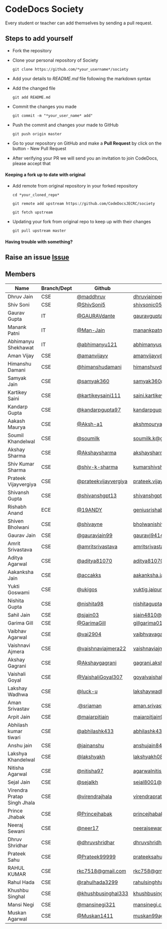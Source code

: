 
# CodeDocs Society
Every student or teacher can add themselves by sending a pull request.
## Steps to add yourself
- Fork the repository
- Clone your personal repository of Society

  `git clone https://github.com/*your_username*/society`
- Add your details to *README.md* file following the markdown syntax
- Add the changed file

  `git add README.md`
- Commit the changes you made

  `git commit -m "*your_user_name* add"`
- Push the commit and changes your made to GitHub

  `git push origin master`
- Go to your repository on GitHub and make a **Pull Request** by click on the button - New Pull Request
- After verifying your PR we will send you an invitation to join CodeDocs, please accept that

#### Keeping a fork up to date with original
- Add remote from original repository in your forked repository

  `cd *your_cloned_repo*`

  `git remote add upstream https://github.com/CodeDocsJECRC/society`

  `git fetch upstream`

- Updating your fork from original repo to keep up with their changes

  `git pull upstream master`

#### Having trouble with something?
Raise an issue [Issue](https://github.com/CodeDocsJECRC/society/issues/new)
----
## Members

| Name | Branch/Dept | Github | Email |
| ----- | ------ | ----- | ----- |
| Dhruv Jain | CSE | [@maddhruv](https://github.com/maddhruv) | [dhruvjainpenny@gmail.com](mailto:dhruvjainpenny@gmail.com) |
| Shiv Soni  | CSE | [@ShivSoni5](https://github.com/ShivSoni5)| [shivsonic05@gmail.com](mailto:shivsonic05@gmail.com) |
| Gaurav Gupta  | IT | [@GAURAVdante](https://github.com/GAURAVdante)| [gauravguptahappy97@gmail.com](mailto:gauravguptahappy97@gmail.com) |
| Manank Patni | IT | [@Man-Jain](https://github.com/Man-Jain) | [manankpatni@gmail.com](mailto:manankpatni@gmail.com) |
| Abhimanyu Shekhawat | IT | [@abhimanyu121](https://github.com/abhimanyu121) | [abhimanyushekhawat17.as@gmail.com](mailto:abhimanyushekhawat17.as@gmail.com) |
| Aman Vijay | CSE | [@amanvijayv](https://github.com/amanvijayv) | [amanvijayv@gmail.com](mailto:amanvijayv@gmail.com) |
| Himanshu Damani | CSE | [@himanshudamani](https://github.com/himanshudamani) | [himanshuvdamani@gmail.com](mailto:himanshuvdamani@gmail.com) |
| Samyak Jain | CSE | [@samyak360](https://github.com/samyak360) | [samyak360@gmail.com](mailto:samyak360@gmail.com) |
| Kartikey Saini | CSE | [@kartikeysaini111](https://github.com/kartikeysaini111) | [saini.kartikey111@gmail.com](mailto:saini.kartikey111@gmail.com) |
| Kandarp Gupta | CSE | [@kandarpgupta97](https://github.com/kandarpgupta97) | [kandarpgupta97@gmail.com](mailto:kandarpgupta97@gmail.com) |
| Aakash Maurya | CSE | [@Aksh-a1](https://github.com/Aksh-a1) | [akshmourya@gmail.com](mailto:akshmourya@gmail.com) |
| Soumil Khandelwal | CSE | [@soumilk](https://github.com/soumilk) | [soumilk.k@gmail.com](mailto:soumilk.k@gmail.com) | 
| Akshay Sharma | CSE | [@Akshaysharma](https://github.com/akshaysharma2277) | [akshaysharma2277@gmail.com](mailto:akshaysharma2277@gmail.com) |
| Shiv Kumar Sharma | CSE | [@shiv-k-sharma](https://github.com/shiv-k-sharma) | [kumarshivsharma12@gmail.com](mailto:kumarshivsharma12@gmail.com) |
| Prateek Vijayvergiya| CSE | [@prateekvijayvergiya](https://github.com/prateekvijayvergiya) | [prateek.vijayudr27@gmail.com](mailto:prateek.vijayudr27@gmail.com) |
| Shivansh Gupta | CSE | [@shivanshgpt13](https://github.com/shivanshgpt13) | [shivanshgpt13@gmail.com](mailto:shivanshgpt13@gmail.com) |
| Rishabh Anand | ECE | [@19ANDY](https://github.com/19ANDY)| [geniusrishabhanand@gmail.com](mailto:geniusrishabhanand@gmail.com)|
| Shiven Bholwani | CSE | [@shivayne](https://github.com/shivayne)| [bholwanishiven@gmail.com](mailto:bholwanishiven@gmail.com)|
| Gaurav Jain | CSE | [@gauravjain99](https://github.com/gauravjain99) | [gauravj9414@gmail.com](mailto:gauravj9414@gmail.com)
| Amrit Srivastava | CSE | [@amritsrivastava](https://github.com/amritsrivastava)| [amritsrivastava.2cse20@jecrc.ac.in](mailto:amritsrivastava.2cse20@jecrc.ac.in)|
| Aditya Agarwal | CSE | [@aditya81070](https://github.com/aditya81070)| [aditya81070@gmail.com](mailto:aditya81070@gmail.com)|
| Aakanksha Jain | CSE | [@accakks](https://github.com/accakks)| [aakanksha.jain8@gmail.com](mailto:aakanksha.jain8@gmail.com)|
| Yukti Goswami | CSE | [@ukigos](https://github.com/ukigos) | [yuktig.jaipur@gmail.com](mailto:yuktig.jaipur@gmail.com)|
| Nishita Gupta | CSE | [@nishita98](https://github.com/nishita98) | [nishitagupta.cse20@jecrc.ac.in](mailto:nishitagupta.cse20@jecrc.ac.in)|
| Sahil Jain | CSE | [@sjain03](https://github.com/sjain03) | [sjain4810@gmail.com](mailto:sjain4810@gmail.com) |
| Garima Gill | CSE | [@GarimaGill](https://github.com/GarimaGill) | [gillgarima01@gmail.com](mailto:gillgarima01@gmail.com)| 
|Vaibhav Agarwal |CSE | [@vai2904](http://github.com/vai2904) |[vaibhvavagarwal.946@gmail.com](mailto:vaibhavagarwal.946@gmail.com) |
| Vaishnavi Ajmera | CSE | [@vaishnaviajmera22](https://github.com/vaishnaviajmera22) | [vaishnaviajmera22@gmail.com](mailto:vaishnaviajmera22@gmail.com)|
| Akshay Gagrani | CSE | [@Akshaygagrani](https://github.com/Akshaygagrani) | [gagrani.akshay@gmail.com](mailto:gagrani.akshay@gmail.com)|
| Vaishali Goyal | CSE | [@VaishaliGoyal307](https://github.com/VaishaliGoyal307/society.git) | [goyalvaishali307@gmail.com](mailto:goyalvaishali307@gmail.com)|
| Lakshay Wadhwa | CSE | [@luck-u](https://github.com/luck-u) | [lakshaywadhwa001@gmail.com](mailto.lakshaywadhwa001@gmail.com)|
|Aman Srivastav| CSE | .[@sriaman](https://github.com/sriaman) | [aman.srivastavmau@gmail.com](mailto:aman.srivastavmau@gmail.com)|
| Arpit Jain | CSE | [@maiarpitjain](https://github.com/maiarpitjain) | [maiarpitjain94@gmail.com](mailto:maiarpitjain94@gmail.com)|
| Abhilash kumar tiwari | CSE | [@abhilashk433](https://github.com/abhilashk433/society.git) | [abhilashk433@gmail.com](mailto:abhilashk433@gmail.com)|
| Anshu jain | CSE | [@jainanshu](https://github.com/jainanshu) | [anshujain8441@gmail.com](mailto:anshujain8441@gmail.com)|
| Lakshya Khandelwal | CSE | [@lakshyakh](https://github.com/lakshyakh) | [lakshyakh08@gmail.com](mailto:lakshyakh08@gmail.com)| 
| Nitisha Agarwal | CSE | [@nitisha97](https://github.com/nitisha97) | [agarwalnitisha1997@gmail.com](mailto:agarwalnitisha1997@gmail.com)|
| Sejal Jain | CSE | [@sejalkh](https://github.com/sejalkh) | [sejal8001@gmail.com](mailto:sejal8001@gmail.com)|
| Virendra Pratap Singh Jhala | CSE | [@virendrajhala](https://github.com/virendrajhala) | [virendrapratapsinghjhala@gmail.com](mailto:virendrapratapsinghjhala@gmail.com) |
| Prince Jhabak | CSE | [@Princejhabak](https://github.com/Princejhabak) | [princejhabak.cse20@jecrc.ac.in](mailto:princejhabak.cse20@jecrc.ac.in) |
| Neeraj Sewani | CSE | [@neer17](https://github.com/neer17) | [neerajsewanisrt8@gmail.com](mailto:neerajsewanisrt8@gmail.com) |
| Dhruv Shridhar | CSE | [@dhruvshridhar](https://github.com/dhruvshridhar) | [dhruvshridhar@gmail.com](mailto:dhruvshridhar@gmail.com) |
| Prateek Sahu | CSE | [@Prateek99999](https://github.com/Prateek99999) | [prateeksahu.cse20@jecrc.ac.in](mailto:prateeksahu.cse20@jecrc.ac.in) |
|RAHUL KUMAR | CSE | [rkc7518@gmail.com](http://girthub.com/rkc7518) | [rkc758@gmail.com](mailto:rkc758@gmail.com) |
| Rahul Hada |  CSE | [@rahulhada3299](https://github.com/rahulhada3299) | [rahulsinghhada.cse20@jecrc.ac.in](mailto:rahulsinghhada.cse20@jecrc.ac.in) |
| Khushbu Singhal | CSE | [@khushbusinghal333](https://github.com/khushbusinghal333) | [khushbusinghal.cse20@jecrc.ac.in](mailto:khushbusinghal.cse20@jecrc.ac.in) |
| Mansi Negi | CSE | [@mansinegi321](https://github.com/mansinegi321) | [mansinegi.cse20@jecrc.ac.in](mailto:mansinegi.cse20@jecrc.ac.in) |
| Muskan Agarwal | CSE | [@Muskan1411](https://github.com/Muskan1411) | [muskan99ag@gmail.com](mailto:muskan99ag@gmail.com) |